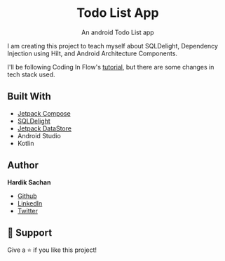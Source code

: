 <h1 align="center">Todo List App</h1>

<p align="center">An android Todo List app</p>

I am creating this project to teach myself about SQLDelight, Dependency Injection using Hilt, and Android Architecture Components.

I'll be following Coding In Flow's [tutorial](https://www.youtube.com/playlist?list=PLrnPJCHvNZuCfAe7QK2BoMPkv2TGM_b0E), but there are some changes in tech stack used.

## Built With

- [Jetpack Compose](https://developer.android.com/jetpack/compose)
- [SQLDelight](https://cashapp.github.io/sqldelight/)
- [Jetpack DataStore](https://developer.android.com/topic/libraries/architecture/datastore)
- Android Studio
- Kotlin

## Author

**Hardik Sachan**

- [Github](https://github.com/hardiksachan)
- [LinkedIn](https://www.linkedin.com/in/hardik-sachan/)
- [Twitter](https://twitter.com/simplyHardikk)

## 🤝 Support

Give a ⭐️ if you like this project!